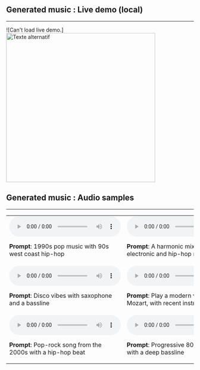 ## Generated music : Live demo (local)

---

![Can't load live demo.]<img src="images/github-gif.gif" alt="Texte alternatif" width="400">


## Generated music : Audio samples

---

<table>
  <tr>
    <td>
      <audio controls>
        <source src="https://raw.githubusercontent.com/nsaintsever/music-generation/main/audio_output/1990s%20pop%20music%20with%2090s%20west%20coast%20hip-hop.wav" type="audio/mpeg">
        Your browser does not support the audio element.
      </audio>
      <p><strong>Prompt</strong>: 1990s pop music with 90s west coast hip-hop</p>
    </td>
    <td>
      <audio controls>
        <source src="https://raw.githubusercontent.com/nsaintsever/music-generation/main/audio_output/a%20harmonic%20mix%20between%20electronic%20and%20hip-hop%20music.wav" type="audio/mpeg">
        Your browser does not support the audio element.
      </audio>
      <p><strong>Prompt</strong>: A harmonic mix between electronic and hip-hop music</p>
    </td>
  </tr>
  <tr>
    <td>
      <audio controls>
        <source src="https://raw.githubusercontent.com/nsaintsever/music-generation/main/audio_output/disco%20vibes%20with%20saxophone%20and%20a%20bassline.wav" type="audio/mpeg">
        Your browser does not support the audio element.
      </audio>
      <p><strong>Prompt</strong>: Disco vibes with saxophone and a bassline</p>
    </td>
    <td>
      <audio controls>
        <source src="https://raw.githubusercontent.com/nsaintsever/music-generation/main/audio_output/play%20a%20modern%20version%20of%20mozart%2C%20with%20recent%20instruments.wav" type="audio/mpeg">
        Your browser does not support the audio element.
      </audio>
      <p><strong>Prompt</strong>: Play a modern version of Mozart, with recent instruments</p>
    </td>
  </tr>
  <tr>
    <td>
      <audio controls>
        <source src="https://raw.githubusercontent.com/nsaintsever/music-generation/main/audio_output/pop-rock%20song%20from%20the%202000s%20with%20a%20hip-hop%20beat.wav" type="audio/mpeg">
        Your browser does not support the audio element.
      </audio>
      <p><strong>Prompt</strong>: Pop-rock song from the 2000s with a hip-hop beat</p>
    </td>
    <td>
      <audio controls>
        <source src="https://raw.githubusercontent.com/nsaintsever/music-generation/main/audio_output/progressive%2080s%20rock%20music%20with%20a%20deep%20bassline.wav" type="audio/mpeg">
        Your browser does not support the audio element.
      </audio>
      <p><strong>Prompt</strong>: Progressive 80s rock music with a deep bassline</p>
    </td>
  </tr>
</table>
